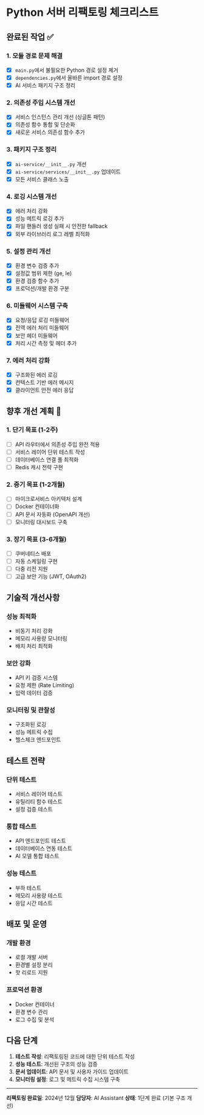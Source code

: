 # Python 서버 리팩토링 체크리스트

## 완료된 작업 ✅

### 1. 모듈 경로 문제 해결
- [x] `main.py`에서 불필요한 Python 경로 설정 제거
- [x] `dependencies.py`에서 올바른 import 경로 설정
- [x] AI 서비스 패키지 구조 정리

### 2. 의존성 주입 시스템 개선
- [x] 서비스 인스턴스 관리 개선 (싱글톤 패턴)
- [x] 의존성 함수 통합 및 단순화
- [x] 새로운 서비스 의존성 함수 추가

### 3. 패키지 구조 정리
- [x] `ai-service/__init__.py` 개선
- [x] `ai-service/services/__init__.py` 업데이트
- [x] 모든 서비스 클래스 노출

### 4. 로깅 시스템 개선
- [x] 에러 처리 강화
- [x] 성능 메트릭 로깅 추가
- [x] 파일 핸들러 생성 실패 시 안전한 fallback
- [x] 외부 라이브러리 로그 레벨 최적화

### 5. 설정 관리 개선
- [x] 환경 변수 검증 추가
- [x] 설정값 범위 제한 (ge, le)
- [x] 환경 검증 함수 추가
- [x] 프로덕션/개발 환경 구분

### 6. 미들웨어 시스템 구축
- [x] 요청/응답 로깅 미들웨어
- [x] 전역 에러 처리 미들웨어
- [x] 보안 헤더 미들웨어
- [x] 처리 시간 측정 및 헤더 추가

### 7. 에러 처리 강화
- [x] 구조화된 에러 로깅
- [x] 컨텍스트 기반 에러 메시지
- [x] 클라이언트 안전 에러 응답

## 향후 개선 계획 🔄

### 1. 단기 목표 (1-2주)
- [ ] API 라우터에서 의존성 주입 완전 적용
- [ ] 서비스 레이어 단위 테스트 작성
- [ ] 데이터베이스 연결 풀 최적화
- [ ] Redis 캐시 전략 구현

### 2. 중기 목표 (1-2개월)
- [ ] 마이크로서비스 아키텍처 설계
- [ ] Docker 컨테이너화
- [ ] API 문서 자동화 (OpenAPI 개선)
- [ ] 모니터링 대시보드 구축

### 3. 장기 목표 (3-6개월)
- [ ] 쿠버네티스 배포
- [ ] 자동 스케일링 구현
- [ ] 다중 리전 지원
- [ ] 고급 보안 기능 (JWT, OAuth2)

## 기술적 개선사항

### 성능 최적화
- 비동기 처리 강화
- 메모리 사용량 모니터링
- 배치 처리 최적화

### 보안 강화
- API 키 검증 시스템
- 요청 제한 (Rate Limiting)
- 입력 데이터 검증

### 모니터링 및 관찰성
- 구조화된 로깅
- 성능 메트릭 수집
- 헬스체크 엔드포인트

## 테스트 전략

### 단위 테스트
- 서비스 레이어 테스트
- 유틸리티 함수 테스트
- 설정 검증 테스트

### 통합 테스트
- API 엔드포인트 테스트
- 데이터베이스 연동 테스트
- AI 모델 통합 테스트

### 성능 테스트
- 부하 테스트
- 메모리 사용량 테스트
- 응답 시간 테스트

## 배포 및 운영

### 개발 환경
- 로컬 개발 서버
- 환경별 설정 분리
- 핫 리로드 지원

### 프로덕션 환경
- Docker 컨테이너
- 환경 변수 관리
- 로그 수집 및 분석

## 다음 단계

1. **테스트 작성**: 리팩토링된 코드에 대한 단위 테스트 작성
2. **성능 테스트**: 개선된 구조의 성능 검증
3. **문서 업데이트**: API 문서 및 사용자 가이드 업데이트
4. **모니터링 설정**: 로그 및 메트릭 수집 시스템 구축

---

**리팩토링 완료일**: 2024년 12월
**담당자**: AI Assistant
**상태**: 1단계 완료 (기본 구조 개선)
